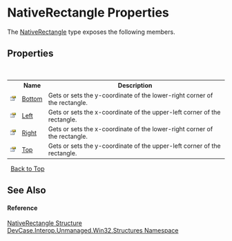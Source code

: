 # NativeRectangle Properties
 

The <a href="T_DevCase_Interop_Unmanaged_Win32_Structures_NativeRectangle">NativeRectangle</a> type exposes the following members.


## Properties
&nbsp;<table><tr><th></th><th>Name</th><th>Description</th></tr><tr><td>![Public property](media/pubproperty.gif "Public property")</td><td><a href="P_DevCase_Interop_Unmanaged_Win32_Structures_NativeRectangle_Bottom">Bottom</a></td><td>
Gets or sets the y-coordinate of the lower-right corner of the rectangle.</td></tr><tr><td>![Public property](media/pubproperty.gif "Public property")</td><td><a href="P_DevCase_Interop_Unmanaged_Win32_Structures_NativeRectangle_Left">Left</a></td><td>
Gets or sets the x-coordinate of the upper-left corner of the rectangle.</td></tr><tr><td>![Public property](media/pubproperty.gif "Public property")</td><td><a href="P_DevCase_Interop_Unmanaged_Win32_Structures_NativeRectangle_Right">Right</a></td><td>
Gets or sets the x-coordinate of the lower-right corner of the rectangle.</td></tr><tr><td>![Public property](media/pubproperty.gif "Public property")</td><td><a href="P_DevCase_Interop_Unmanaged_Win32_Structures_NativeRectangle_Top">Top</a></td><td>
Gets or sets the y-coordinate of the upper-left corner of the rectangle.</td></tr></table>&nbsp;
<a href="#nativerectangle-properties">Back to Top</a>

## See Also


#### Reference
<a href="T_DevCase_Interop_Unmanaged_Win32_Structures_NativeRectangle">NativeRectangle Structure</a><br /><a href="N_DevCase_Interop_Unmanaged_Win32_Structures">DevCase.Interop.Unmanaged.Win32.Structures Namespace</a><br />
